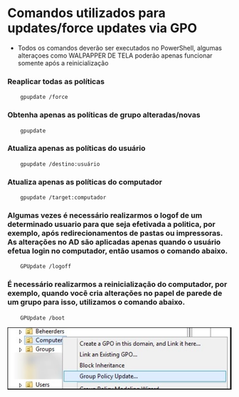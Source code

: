 # Comandos utilizados para updates/force updates via GPO
* Todos os comandos deverão ser executados no PowerShell, algumas alteraçoes como WALPAPPER DE TELA poderão apenas funcionar somente após a reinicialização

### Reaplicar todas as políticas
        gpupdate /force
### Obtenha apenas as políticas de grupo alteradas/novas
        gpupdate
### Atualiza apenas as políticas do usuário
        gpupdate /destino:usuário
### Atualiza apenas as políticas do computador
        gpupdate /target:computador
### Algumas vezes é necessário realizarmos o logof de um determinado usuario para que seja efetivada a politica, por exemplo, após redirecionamentos de pastas ou impressoras. As alterações no AD são aplicadas apenas quando o usuário efetua login no computador, então usamos o comando abaixo.
        GPUpdate /logoff
### É necessário realizarmos a reinicialização do computador, por exemplo, quando você cria alterações no papel de parede de um grupo para isso, utilizamos o comando abaixo.
        GPUpdate /boot

<img src="https://github.com/ViniciusWessner/Gpo_Comands/blob/main/imagens/updategpo.PNG" alt="option" width="800" />